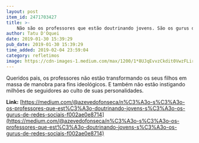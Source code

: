 ```yaml
---
layout: post
item_id: 2471703427
title: >-
    Não são os professores que estão doutrinando jovens. São os gurus de redes sociais.
author: Tatu D'Oquei
date: 2019-01-30 15:39:29
pub_date: 2019-01-30 15:39:29
time_added: 2019-02-04 23:59:04
category: refletimos
image: https://cdn-images-1.medium.com/max/1200/1*8UJqEvvzCkdit0VwzFLirA.jpeg
---
```


Queridos pais, os professores não estão transformando os seus filhos em massa de manobra para fins ideológicos. E também não estão instigando milhões de seguidores ao culto de suas personalidades.

**Link:** [https://medium.com/@azevedofonseca/n%C3%A3o-s%C3%A3o-os-professores-que-est%C3%A3o-doutrinando-jovens-s%C3%A3o-os-gurus-de-redes-sociais-f002ae0e8714](https://medium.com/@azevedofonseca/n%C3%A3o-s%C3%A3o-os-professores-que-est%C3%A3o-doutrinando-jovens-s%C3%A3o-os-gurus-de-redes-sociais-f002ae0e8714)

